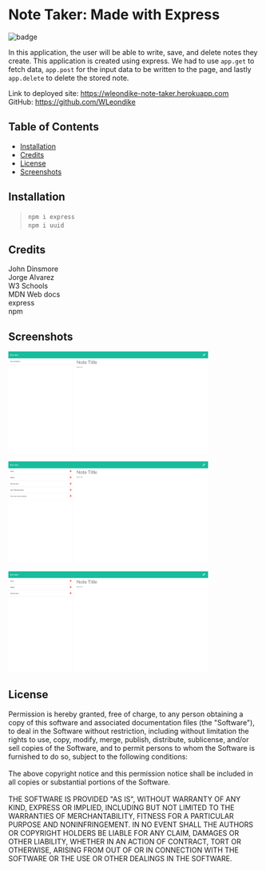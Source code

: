 # Note Taker: Made with Express

  ![badge](https://img.shields.io/badge/License-MIT-blue)

  In this application, the user will be able to write, save, and delete notes they create. This application is created using express. We had to use ``` app.get ``` to fetch data, ``` app.post ``` for the input data to be written to the page, and lastly ``` app.delete ``` to delete the stored note. 

  Link to deployed site: https://wleondike-note-taker.herokuapp.com <br>
  GitHub: https://github.com/WLeondike
  

  ## Table of Contents

  * [Installation](#installation)
  * [Credits](#credits)
  * [License](#license)
  * [Screenshots](#screenshots)
  

  ## Installation
  
  > ``` npm i express ``` <br> ``` npm i uuid ```
  
  
  ## Credits
  
  John Dinsmore <br> Jorge Alvarez <br> W3 Schools <br> MDN Web docs <br> express <br> npm
  

  ## Screenshots

  <img src =".\public\assets\images\noteEmpty.png" width="400"> <br> 
  
  <img src =".\public\assets\images\savedNotes.png" width="400"> <br>

  <img src =".\public\assets\images\deletedNotes.png" width="400">

  ## License

  Permission is hereby granted, free of charge, to any person obtaining a copy of this software and associated documentation files (the "Software"), to deal in the Software without restriction, including without limitation the rights to use, copy, modify, merge, publish, distribute, sublicense, and/or sell copies of the Software, and to permit persons to whom the Software is furnished to do so, subject to the following conditions: <br> <br> The above copyright notice and this permission notice shall be included in all copies or substantial portions of the Software. <br> <br> THE SOFTWARE IS PROVIDED "AS IS", WITHOUT WARRANTY OF ANY KIND, EXPRESS OR IMPLIED, INCLUDING BUT NOT LIMITED TO THE WARRANTIES OF MERCHANTABILITY, FITNESS FOR A PARTICULAR PURPOSE AND NONINFRINGEMENT. IN NO EVENT SHALL THE AUTHORS OR COPYRIGHT HOLDERS BE LIABLE FOR ANY CLAIM, DAMAGES OR OTHER LIABILITY, WHETHER IN AN ACTION OF CONTRACT, TORT OR OTHERWISE, ARISING FROM OUT OF OR IN CONNECTION WITH THE SOFTWARE OR THE USE OR OTHER DEALINGS IN THE SOFTWARE.

